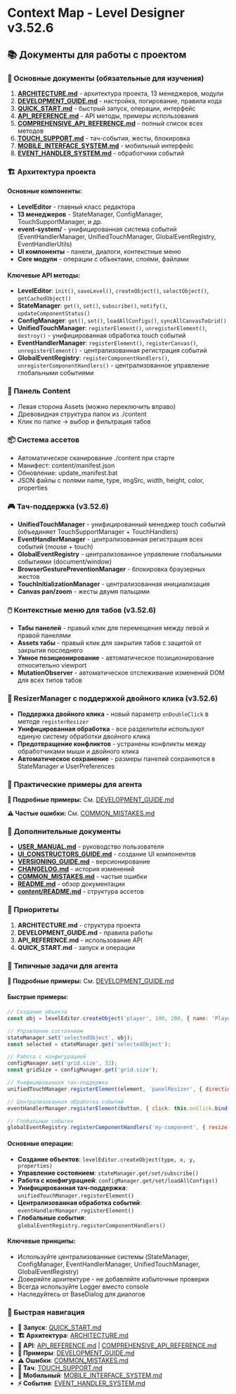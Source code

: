 # Context Map - Level Designer v3.52.6

## 📚 Документы для работы с проектом

### 🔧 Основные документы (обязательные для изучения)

1. **[ARCHITECTURE.md](./docs/ARCHITECTURE.md)** - архитектура проекта, 13 менеджеров, модули
2. **[DEVELOPMENT_GUIDE.md](./docs/DEVELOPMENT_GUIDE.md)** - настройка, логирование, правила кода
3. **[QUICK_START.md](./docs/QUICK_START.md)** - быстрый запуск, операции, интерфейс
4. **[API_REFERENCE.md](./docs/API_REFERENCE.md)** - API методы, примеры использования
5. **[COMPREHENSIVE_API_REFERENCE.md](./docs/COMPREHENSIVE_API_REFERENCE.md)** - полный список всех методов
6. **[TOUCH_SUPPORT.md](./docs/TOUCH_SUPPORT.md)** - тач-события, жесты, блокировка
7. **[MOBILE_INTERFACE_SYSTEM.md](./docs/MOBILE_INTERFACE_SYSTEM.md)** - мобильный интерфейс
8. **[EVENT_HANDLER_SYSTEM.md](./docs/EVENT_HANDLER_SYSTEM.md)** - обработчики событий

### 🏗️ Архитектура проекта

#### Основные компоненты:
- **LevelEditor** - главный класс редактора
- **13 менеджеров** - StateManager, ConfigManager, TouchSupportManager, и др.
- **event-system/** - унифицированная система событий (EventHandlerManager, UnifiedTouchManager, GlobalEventRegistry, EventHandlerUtils)
- **UI компоненты** - панели, диалоги, контекстные меню
- **Core модули** - операции с объектами, слоями, файлами

#### Ключевые API методы:
- **LevelEditor**: `init()`, `saveLevel()`, `createObject()`, `selectObject()`, `getCachedObject()`
- **StateManager**: `get()`, `set()`, `subscribe()`, `notify()`, `updateComponentStatus()`
- **ConfigManager**: `get()`, `set()`, `loadAllConfigs()`, `syncAllCanvasToGrid()`
- **UnifiedTouchManager**: `registerElement()`, `unregisterElement()`, `destroy()` - унифицированная обработка touch событий
- **EventHandlerManager**: `registerElement()`, `registerCanvas()`, `unregisterElement()` - централизованная регистрация событий
- **GlobalEventRegistry**: `registerComponentHandlers()`, `unregisterComponentHandlers()` - централизованное управление глобальными событиями

### 📁 Панель Content
- Левая сторона Assets (можно переключить вправо)
- Древовидная структура папок из ./content
- Клик по папке → выбор и фильтрация табов

### 📦 Система ассетов
- Автоматическое сканирование ./content при старте
- Манифест: content/manifest.json
- Обновление: update_manifest.bat
- JSON файлы с полями name, type, imgSrc, width, height, color, properties

### 🎮 Тач-поддержка (v3.52.6)
- **UnifiedTouchManager** - унифицированный менеджер touch событий (объединяет TouchSupportManager + TouchHandlers)
- **EventHandlerManager** - централизованная регистрация всех событий (mouse + touch)
- **GlobalEventRegistry** - централизованное управление глобальными событиями (document/window)
- **BrowserGesturePreventionManager** - блокировка браузерных жестов
- **TouchInitializationManager** - централизованная инициализация
- **Canvas pan/zoom** - жесты двумя пальцами

### 🖱️ Контекстные меню для табов (v3.52.6)
- **Табы панелей** - правый клик для перемещения между левой и правой панелями
- **Assets табы** - правый клик для закрытия табов с защитой от закрытия последнего
- **Умное позиционирование** - автоматическое позиционирование относительно viewport
- **MutationObserver** - автоматическое отслеживание изменений DOM для всех типов табов

### 🔧 ResizerManager с поддержкой двойного клика (v3.52.6)
- **Поддержка двойного клика** - новый параметр `onDoubleClick` в методе `registerResizer`
- **Унифицированная обработка** - все разделители используют единую систему обработки двойного клика
- **Предотвращение конфликтов** - устранены конфликты между обработчиками мыши и двойного клика
- **Автоматическое сохранение** - размеры панелей сохраняются в StateManager и UserPreferences

### 🔧 Практические примеры для агента

**📖 Подробные примеры:** См. [DEVELOPMENT_GUIDE.md](./docs/DEVELOPMENT_GUIDE.md#-практические-примеры-для-агента)

**⚠️ Частые ошибки:** См. [COMMON_MISTAKES.md](./docs/COMMON_MISTAKES.md)

### 📖 Дополнительные документы

- **[USER_MANUAL.md](./docs/USER_MANUAL.md)** - руководство пользователя
- **[UI_CONSTRUCTORS_GUIDE.md](./docs/UI_CONSTRUCTORS_GUIDE.md)** - создание UI компонентов
- **[VERSIONING_GUIDE.md](./docs/VERSIONING_GUIDE.md)** - версионирование
- **[CHANGELOG.md](./docs/CHANGELOG.md)** - история изменений
- **[COMMON_MISTAKES.md](./docs/COMMON_MISTAKES.md)** - частые ошибки
- **[README.md](./docs/README.md)** - обзор документации
- **[content/README.md](./content/README.md)** - структура ассетов

### 🎯 Приоритеты

1. **ARCHITECTURE.md** - структура проекта
2. **DEVELOPMENT_GUIDE.md** - правила работы
3. **API_REFERENCE.md** - использование API
4. **QUICK_START.md** - запуск и операции

### 🤖 Типичные задачи для агента

**📖 Подробные примеры:** См. [DEVELOPMENT_GUIDE.md](./docs/DEVELOPMENT_GUIDE.md#-практические-примеры-для-агента)

#### Быстрые примеры:
```javascript
// Создание объекта
const obj = levelEditor.createObject('player', 100, 200, { name: 'Player' });

// Управление состоянием
stateManager.set('selectedObject', obj);
const selected = stateManager.get('selectedObject');

// Работа с конфигурацией
configManager.set('grid.size', 32);
const gridSize = configManager.get('grid.size');

// Унифицированная тач-поддержка
unifiedTouchManager.registerElement(element, 'panelResizer', { direction: 'horizontal' });

// Централизованная обработка событий
eventHandlerManager.registerElement(button, { click: this.onClick.bind(this) }, 'my-button');

// Глобальные события
globalEventRegistry.registerComponentHandlers('my-component', { resize: this.onResize.bind(this) }, 'window');
```

#### Основные операции:
- **Создание объектов**: `levelEditor.createObject(type, x, y, properties)`
- **Управление состоянием**: `stateManager.get/set/subscribe()`
- **Работа с конфигурацией**: `configManager.get/set/loadAllConfigs()`
- **Унифицированная тач-поддержка**: `unifiedTouchManager.registerElement()`
- **Централизованная обработка событий**: `eventHandlerManager.registerElement()`
- **Глобальные события**: `globalEventRegistry.registerComponentHandlers()`

#### Ключевые принципы:
- Используйте централизованные системы (StateManager, ConfigManager, EventHandlerManager, UnifiedTouchManager, GlobalEventRegistry)
- Доверяйте архитектуре - не добавляйте избыточные проверки
- Всегда используйте Logger вместо console
- Наследуйтесь от BaseDialog для диалогов

### 🔗 Быстрая навигация

- **🚀 Запуск**: [QUICK_START.md](./docs/QUICK_START.md#-запуск-за-3-шага)
- **🏗️ Архитектура**: [ARCHITECTURE.md](./docs/ARCHITECTURE.md#-утилитарная-архитектура)
- **📖 API**: [API_REFERENCE.md](./docs/API_REFERENCE.md) | [COMPREHENSIVE_API_REFERENCE.md](./docs/COMPREHENSIVE_API_REFERENCE.md)
- **🤖 Примеры**: [DEVELOPMENT_GUIDE.md](./docs/DEVELOPMENT_GUIDE.md#-практические-примеры-для-агента)
- **⚠️ Ошибки**: [COMMON_MISTAKES.md](./docs/COMMON_MISTAKES.md)
- **📱 Тач**: [TOUCH_SUPPORT.md](./docs/TOUCH_SUPPORT.md)
- **📱 Мобильный**: [MOBILE_INTERFACE_SYSTEM.md](./docs/MOBILE_INTERFACE_SYSTEM.md)
- **⚡ События**: [EVENT_HANDLER_SYSTEM.md](./docs/EVENT_HANDLER_SYSTEM.md)
